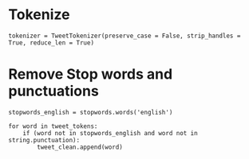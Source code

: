 # Tokenize 
<!-- To Instantiate tokenize Class : -->
```
tokenizer = TweetTokenizer(preserve_case = False, strip_handles = True, reduce_len = True)
```
<!-- and then tokinze using : output = tokenizer.tokenize(input) -->

# Remove Stop words and punctuations           
<!-- import english stop words list. -->

```
stopwords_english = stopwords.words('english')
```
<!-- To create a clean list : -->
```
for word in tweet_tokens:
    if (word not in stopwords_english and word not in string.punctuation):
        tweet_clean.append(word)
```

